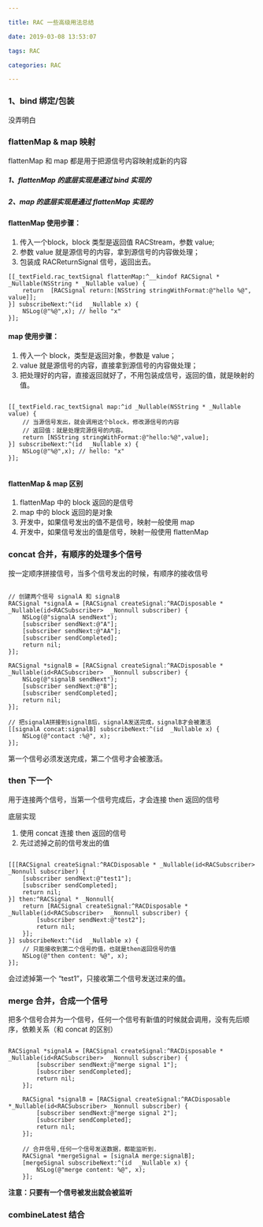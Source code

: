 ```yaml
---

title: RAC 一些高级用法总结

date: 2019-03-08 13:53:07

tags: RAC

categories: RAC

---
```



### 1、bind 绑定/包装

没弄明白


### flattenMap & map 映射

flattenMap 和 map 都是用于把源信号内容映射成新的内容

##### 1、flattenMap 的底层实现是通过 bind 实现的
##### 2、map 的底层实现是通过 flattenMap 实现的

#### flattenMap 使用步骤：

1. 传入一个block，block 类型是返回值 RACStream，参数 value;
2. 参数 value 就是源信号的内容，拿到源信号的内容做处理；
3. 包装成 RACReturnSignal 信号，返回出去。

```
[[_textField.rac_textSignal flattenMap:^__kindof RACSignal * _Nullable(NSString * _Nullable value) {
    return  [RACSignal return:[NSString stringWithFormat:@"hello %@", value]];
}] subscribeNext:^(id  _Nullable x) {
    NSLog(@"%@",x); // hello "x"
}];

```

#### map 使用步骤：

1. 传入一个 block，类型是返回对象，参数是 value；
2. value 就是源信号的内容，直接拿到源信号的内容做处理；
3. 把处理好的内容，直接返回就好了，不用包装成信号，返回的值，就是映射的值。

```

[[_textField.rac_textSignal map:^id _Nullable(NSString * _Nullable value) {
    // 当源信号发出，就会调用这个block，修改源信号的内容
    // 返回值：就是处理完源信号的内容。
    return [NSString stringWithFormat:@"hello:%@",value];
}] subscribeNext:^(id  _Nullable x) {
    NSLog(@"%@",x); // hello: "x"
}];


```

#### flattenMap & map 区别

1. flattenMap 中的 block 返回的是信号
2. map 中的 block 返回的是对象
3. 开发中，如果信号发出的值不是信号，映射一般使用 map
4. 开发中，如果信号发出的值是信号，映射一般使用 flattenMap


### concat 合并，有顺序的处理多个信号

按一定顺序拼接信号，当多个信号发出的时候，有顺序的接收信号

```

// 创建两个信号 signalA 和 signalB
RACSignal *signalA = [RACSignal createSignal:^RACDisposable * _Nullable(id<RACSubscriber>  _Nonnull subscriber) {
    NSLog(@"signalA sendNext");
    [subscriber sendNext:@"A"];
    [subscriber sendNext:@"AA"];
    [subscriber sendCompleted];
    return nil;
}];

RACSignal *signalB = [RACSignal createSignal:^RACDisposable * _Nullable(id<RACSubscriber>  _Nonnull subscriber) {
    NSLog(@"signalB sendNext");
    [subscriber sendNext:@"B"];
    [subscriber sendCompleted];
    return nil;
}];

// 把signalA拼接到signalB后，signalA发送完成，signalB才会被激活
[[signalA concat:signalB] subscribeNext:^(id  _Nullable x) {
    NSLog(@"contact :%@", x);
}];

```

第一个信号必须发送完成，第二个信号才会被激活。


### then 下一个

用于连接两个信号，当第一个信号完成后，才会连接 then 返回的信号

底层实现

1. 使用 concat 连接 then 返回的信号
2. 先过滤掉之前的信号发出的值

```

[[[RACSignal createSignal:^RACDisposable * _Nullable(id<RACSubscriber>  _Nonnull subscriber) {
    [subscriber sendNext:@"test1"];
    [subscriber sendCompleted];
    return nil;
}] then:^RACSignal * _Nonnull{
    return [RACSignal createSignal:^RACDisposable * _Nullable(id<RACSubscriber>  _Nonnull subscriber) {
        [subscriber sendNext:@"test2"];
        return nil;
    }];
}] subscribeNext:^(id  _Nullable x) {
    // 只能接收到第二个信号的值，也就是then返回信号的值
    NSLog(@"then content: %@", x);
}];

```

会过滤掉第一个 “test1”，只接收第二个信号发送过来的值。


### merge 合并，合成一个信号

把多个信号合并为一个信号，任何一个信号有新值的时候就会调用，没有先后顺序，依赖关系（和 concat 的区别）

```

RACSignal *signalA = [RACSignal createSignal:^RACDisposable * _Nullable(id<RACSubscriber>  _Nonnull subscriber) {
        [subscriber sendNext:@"merge signal 1"];
        [subscriber sendCompleted];
        return nil;
    }];

    RACSignal *signalB = [RACSignal createSignal:^RACDisposable *_Nullable(id<RACSubscriber> _Nonnull subscriber) {
        [subscriber sendNext:@"merge signal 2"];
        [subscriber sendCompleted];
        return nil;
    }];
    
    // 合并信号,任何一个信号发送数据，都能监听到.
    RACSignal *mergeSignal = [signalA merge:signalB];
    [mergeSignal subscribeNext:^(id  _Nullable x) {
        NSLog(@"merge content: %@", x);
    }];

```

**注意：只要有一个信号被发出就会被监听**


### combineLatest 结合

